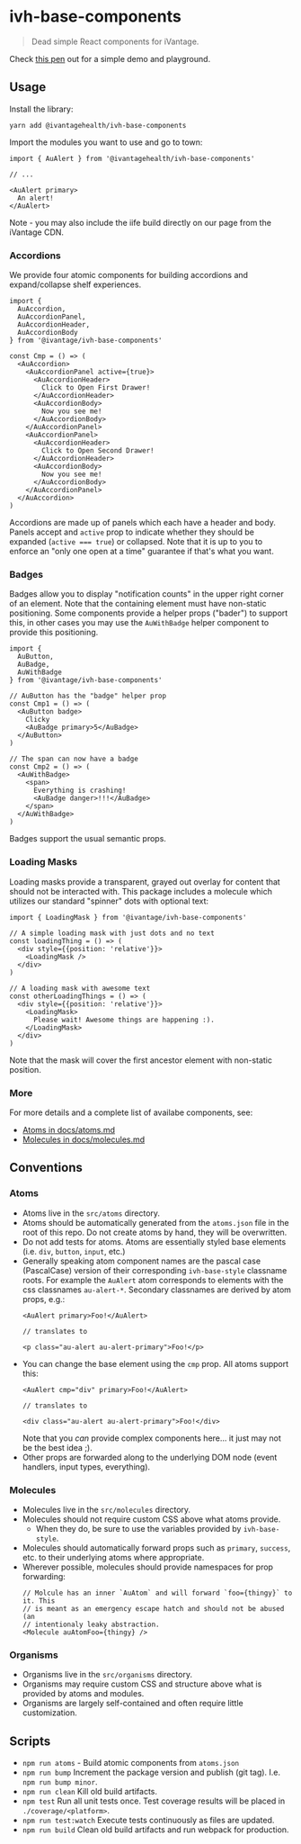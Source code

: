 
# ivh-base-components

> Dead simple React components for iVantage.

Check [this pen](https://codepen.io/jtrussell/pen/VWyGzL) out for a simple demo
and playground.


## Usage

Install the library:

```
yarn add @ivantagehealth/ivh-base-components
```

Import the modules you want to use and go to town:

```
import { AuAlert } from '@ivantagehealth/ivh-base-components'

// ...

<AuAlert primary>
  An alert!
</AuAlert>
```

Note - you may also include the iife build directly on our page from the
iVantage CDN.


### Accordions

We provide four atomic components for building accordions and expand/collapse
shelf experiences.

```
import {
  AuAccordion,
  AuAccordionPanel,
  AuAccordionHeader,
  AuAccordionBody
} from '@ivantage/ivh-base-components'

const Cmp = () => (
  <AuAccordion>
    <AuAccordionPanel active={true}>
      <AuAccordionHeader>
        Click to Open First Drawer!
      </AuAccordionHeader>
      <AuAccordionBody>
        Now you see me!
      </AuAccordionBody>
    </AuAccordionPanel>
    <AuAccordionPanel>
      <AuAccordionHeader>
        Click to Open Second Drawer!
      </AuAccordionHeader>
      <AuAccordionBody>
        Now you see me!
      </AuAccordionBody>
    </AuAccordionPanel>
  </AuAccordion>
)
```

Accordions are made up of panels which each have a header and body. Panels
accept and `active` prop to indicate whether they should be expanded (`active
=== true`) or collapsed. Note that it is up to you to enforce an "only one open
at a time" guarantee if that's what you want.


### Badges

Badges allow you to display "notification counts" in the upper right corner of
an element. Note that the containing element must have non-static positioning.
Some components provide a helper props ("bader") to support this, in other cases
you may use the `AuWithBadge` helper component to provide this positioning.

```
import {
  AuButton,
  AuBadge,
  AuWithBadge
} from '@ivantage/ivh-base-components'

// AuButton has the "badge" helper prop
const Cmp1 = () => (
  <AuButton badge>
    Clicky
    <AuBadge primary>5</AuBadge>
  </AuButton>
)

// The span can now have a badge
const Cmp2 = () => (
  <AuWithBadge>
    <span>
      Everything is crashing!
      <AuBadge danger>!!!</AuBadge>
    </span>
  </AuWithBadge>
)
```

Badges support the usual semantic props.

### Loading Masks

Loading masks provide a transparent, grayed out overlay for content that should
not be interacted with. This package includes a molecule which utilizes our
standard "spinner" dots with optional text:

```
import { LoadingMask } from '@ivantage/ivh-base-components'

// A simple loading mask with just dots and no text
const loadingThing = () => (
  <div style={{position: 'relative'}}>
    <LoadingMask />
  </div>
)

// A loading mask with awesome text
const otherLoadingThings = () => (
  <div style={{position: 'relative'}}>
    <LoadingMask>
      Please wait! Awesome things are happening :).
    </LoadingMask>
  </div>
)
```

Note that the mask will cover the first ancestor element with non-static
position.


### More

For more details and a complete list of availabe components, see:

- [Atoms in docs/atoms.md](docs/atoms.md)
- [Molecules in docs/molecules.md](docs/molecules.md)


## Conventions

### Atoms

- Atoms live in the `src/atoms` directory.
- Atoms should be automatically generated from the `atoms.json` file in the root
  of this repo. Do not create atoms by hand, they will be overwritten.
- Do not add tests for atoms. Atoms are essentially styled base elements (i.e.
  `div`, `button`, `input`, etc.)
- Generally speaking atom component names are the pascal case (PascalCase)
  version of their corresponding `ivh-base-style` classname roots. For example
  the `AuAlert` atom corresponds to elements with the css classnames
  `au-alert-*`. Secondary classnames are derived by atom props, e.g.:
  ```
  <AuAlert primary>Foo!</AuAlert>

  // translates to

  <p class="au-alert au-alert-primary">Foo!</p>
  ```
- You can change the base element using the `cmp` prop. All atoms support this:
  ```
  <AuAlert cmp="div" primary>Foo!</AuAlert>

  // translates to

  <div class="au-alert au-alert-primary">Foo!</div>
  ```
  Note that you *can* provide complex components here... it just may not be the
  best idea ;).
- Other props are forwarded along to the underlying DOM node (event handlers,
  input types, everything).


### Molecules

- Molecules live in the `src/molecules` directory.
- Molecules should not require custom CSS above what atoms provide.
  - When they do, be sure to use the variables provided by `ivh-base-style`.
- Molecules should automatically forward props such as `primary`, `success`,
  etc. to their underlying atoms where appropriate.
- Wherever possible, molecules should provide namespaces for prop forwarding:
  ```
  // Molcule has an inner `AuAtom` and will forward `foo={thingy}` to it. This
  // is meant as an emergency escape hatch and should not be abused (an
  // intentionaly leaky abstraction.
  <Molecule auAtomFoo={thingy} />
  ```

### Organisms

- Organisms live in the `src/organisms` directory.
- Organisms may require custom CSS and structure above what is provided by atoms
  and modules.
- Organisms are largely self-contained and often require little customization.


## Scripts

- `npm run atoms` - Build atomic components from `atoms.json`
- `npm run bump` Increment the package version and publish (git tag). I.e. `npm
  run bump minor`.
- `npm run clean` Kill old build artifacts.
- `npm test` Run all unit tests once. Test coverage results will be placed in
  `./coverage/<platform>`.
- `npm run test:watch` Execute tests continuously as files are updated.
- `npm run build` Clean old build artifacts and run webpack for production.
